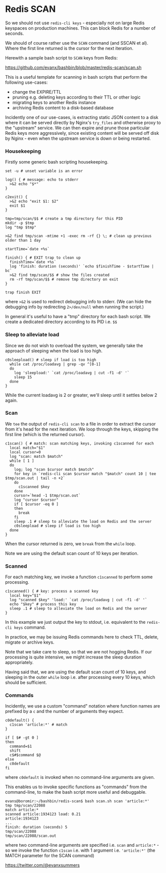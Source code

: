 
# Redis SCAN

So we should not use `redis-cli keys` - especially not on large Redis keyspaces on production machines. This can block Redis for a number of seconds.

We should of course rather use the `SCAN` command (and SSCAN et al). Where the first line returned is the cursor for the next iteration.

Herewith a sample bash script to `SCAN` keys from Redis:

https://github.com/evanx/bashbin/blob/master/redis-scan/scan.sh

This is a useful template for scanning in bash scripts that perform the following use-cases:
- change the EXPIRE/TTL
- pruning e.g. deleting keys according to their TTL or other logic
- migrating keys to another Redis instance
- archiving Redis content to a disk-based database

Incidently one of our use-cases, is extracting static JSON content to a disk where it can be served directly by Nginx's `try_files` and otherwise proxy to the "upstream" service. We can then expire and prune those particular Redis keys more aggressively, since existing content will be served off disk by Nginx - even when the upstream service is down or being restarted.


### Housekeeping

Firstly some generic bash scripting housekeeping.

```shell
set -u # unset variable is an error

log() { # message: echo to stderr
  >&2 echo "$*"
}

c2exit() {
  >&2 echo "exit $1: $2"
  exit $1
}

tmp=tmp/scan/$$ # create a tmp directory for this PID
mkdir -p $tmp
log "tmp $tmp"

>&2 find tmp/scan -mtime +1 -exec rm -rf {} \; # clean up previous older than 1 day

startTime=`date +%s`

finish() { # EXIT trap to clean up
  finishTime=`date +%s`
  log 'finish: duration (seconds)' `echo $finishTime - $startTime | bc`
  >&2 find tmp/scan/$$ # show the files created
  rm -rf tmp/scan/$$ # remove tmp directory on exit
}

trap finish EXIT
```
where `>&2` is used to redirect debugging info to stderr. (We can hide the debugging info by redirecting `2>/dev/null` when running the script.)

In general it's useful to have a "tmp" directory for each bash script. We create a dedicated directory according to its PID i.e. `$$`



### Sleep to alleviate load

Since we do not wish to overload the system, we generally take the approach of sleeping when the load is too high.

```shell
c0sleepload() # sleep if load is too high
  while cat /proc/loadavg | grep -qv ^[0-1]
  do
    log 'sleepload:' `cat /proc/loadavg | cut -f1 -d' '`
    sleep 15
  done
}

```

While the current loadavg is 2 or greater, we'll sleep until it settles below 2 again.


### Scan

We `tee` the output of `redis-cli scan` to a file in order to extract the cursor from it's head for the next iteration. We loop through the keys, skipping the first line (which is the returned cursor).

```shell
c1scan() { # match: scan matching keys, invoking c1scanned for each
  local match="$1"
  local cursor=0
  log "scan: match $match"
  while [ 1 ]
  do
    log; log "scan $cursor match $match"
    for key in `redis-cli scan $cursor match "$match" count 10 | tee $tmp/scan.out | tail -n +2`
    do
      c1scanned $key
    done
    cursor=`head -1 $tmp/scan.out`
    log "cursor $cursor"
    if [ $cursor -eq 0 ]
    then
      break
    fi
    sleep .1 # sleep to alleviate the load on Redis and the server
    c0sleepload # sleep if load is too high
  done
}
```
When the cursor returned is zero, we `break` from the `while` loop.

Note we are using the default scan count of 10 keys per iteration.


### Scanned

For each matching key, we invoke a function `c1scanned` to perform some processing.

```shell
c1scanned() { # key: process a scanned key
  local key="$1"
  log "scanned $key" 'load:' `cat /proc/loadavg | cut -f1 -d' '`
  echo "$key" # process this key
  sleep .1 # sleep to alleviate the load on Redis and the server
}
```

In this example we just output the key to stdout, i.e. equivalent to the `redis-cli keys` command.

In practice, we may be issuing Redis commands here to check TTL, delete, migrate or archive keys.

Note that we take care to sleep, so that we are not hogging Redis. If our processing is quite intensive, we might increase the sleep duration appropriately.

Having said that, we are using the default scan count of 10 keys, and sleeping in the outer `while` loop i.e. after processing every 10 keys, which should be sufficient.


### Commands

Incidently, we use a custom "command" notation where function names are prefixed by a `c` and the number of arguments they expect.

```shell
c0default() {
  c1scan 'article:*' # match
}

if [ $# -gt 0 ]
then
  command=$1
  shift
  c$#$command $@
else
  c0default
fi
```
where `c0default` is invoked when no command-line arguments are given.


This enables us to invoke specific functions as "commands" from the command-line, to make the bash script more useful and debuggable.

```shell
evans@boromir:~/bashbin/redis-scan$ bash scan.sh scan 'article:*'
tmp tmp/scan/22088
match article:*
scanned article:1934123 load: 0.21
article:1934123
...
finish: duration (seconds) 5
tmp/scan/22088
tmp/scan/22088/scan.out
```

where two command-line arguments are specified i.e. `scan` and `article:*` - so we invoke the function `c1scan` i.e. with 1 argument i.e. `'article:*'` (the MATCH parameter for the SCAN command)

https://twitter.com/@evanxsummers
